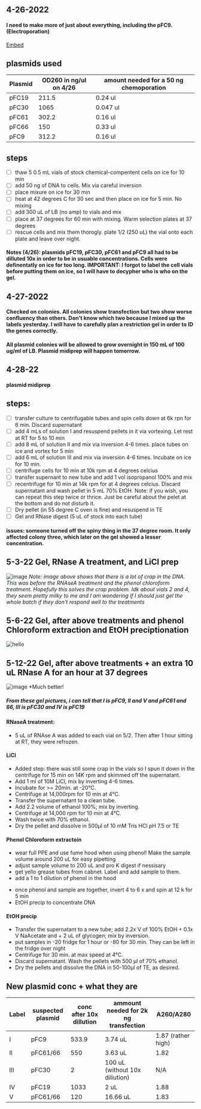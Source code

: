 ## 4-26-2022
#### I need to make more of just about everything, including the pFC9. (Electroporation)
[Embed](file:///C:/Users/rchll/Downloads/Electroporation%20of%20E.%20coli.docx.pdf)
## plasmids used 
| Plasmid | OD260 in ng/ul on 4/26| amount needed for a 50 ng chemoporation |
|--------|--------|-------|
| pFC19 | 211.5 | 0.24 ul |
| pFC30 | 1065 | 0.047 ul |
| pFC61 | 302.2 | 0.16 ul |
| pFC66 | 150 | 0.33 ul |
| pFC9 | 312.2 | 0.16 ul |

## steps
- [ ] thaw 5 0.5 mL vials of stock chemical-compentent cells on ice for 10 min 
- [ ] add 50 ng of DNA to cells. Mix via careful inversion 
- [ ] place mixure on ice for 30 min 
- [ ] heat at 42 degrees C for 30 sec and then place on ice for 5 min. No mixing 
- [ ] add 300 uL of LB (no amp) to vials and mix 
- [ ] place at 37 degrees for 60 min with mixing. Warm selection plates at 37 degrees 
- [ ] rescue cells and mix them thorogly. plate 1/2 (250 uL) the vial onto each plate and leave over night.

#### Notes (4/26): plasmids pFC19, pFC30, pFC61 and pFC9 all had to be dilluted 10x in order to be in usuable concentrations. Cells were definentatly on ice for too long. IMPORTANT: I forgot to label the cell vials before putting them on ice, so I will have to decypher who is who on the gel. 

## 4-27-2022
#### Checked on colonies. All colonies show transfection but two show worse confluency than others. Don't know which two because I mixed up the labels yesterday. I will have to carefully plan a restriction gel in order to ID the genes correctly. 
#### All plasmid colonies will be allowed to grow overnight in 150 mL of 100 ug/ml of LB. Plasmid midiprep will happen tomorrow. 

## 4-28-22
#### plasmid midiprep
## steps: 
- [ ] transfer culture to centrifugable tubes and spin cells down at 6k rpn for 6 min. Discard supernatant 
- [ ] add 4 mLs of solution I and resuspend pellets in it via vortexing. Let rest at RT for 5 to 10 min 
- [ ] add 8 mL of solution II and mix via inversion 4-6 times. place tubes on ice and vortex for 5 min
- [ ] add 6 mL of solution III and mix via inversion 4-6 times. Incubate on ice for 10 min. 
- [ ] centrifuge cells for 10 min at 10k rpm at 4 degrees celcius 
- [ ] transfer supernant to new tube and add 1 vol isopropanol 100% and mix 
- [ ] recentrifuge for 10 min at 14k rpm for at 4 degrees celcius. Discard supernatant and wash pellet in 5 mL 70% EtOH. Note: if you wish, you can repeat this step twice or thrice. Just be careful about the pelet at the bottom and do not disturb it. 
- [ ] Dry pellet (in 55 degree C oven is fine) and resuspend in TE
- [ ] Gel and RNase digest (5 uL of stock into each tube)
 
 #### issues: someone turned off the spiny thing in the 37 degree room. It only affected colony three, which later on the gel showed a lesser concentration. 
 ## 5-3-22 Gel, RNase A treatment, and LiCl prep 
 ![image](https://user-images.githubusercontent.com/102187801/166525384-39e282d9-c19b-450c-b8a1-3135aaab5d37.png)
 *Note: image above shows that there is a lot of crap in the DNA. This was before the RNAseA treatment and the phenol chloroform treatment. Hopefully this solves the crap problem. Idk about vials 2 and 4, they seem pretty milky to me and I am wondering if I should just gel the whole batch if they don't respond well to the treatments* 
 ## 5-6-22 Gel, after above treatments and phenol Chloroform extraction and EtOH preciptionation
 ![hello](https://user-images.githubusercontent.com/102187801/168162336-3952e5a1-2af3-422b-90d7-9674cde14027.PNG)
## 5-12-22 Gel, after above treatments + an extra 10 uL RNase A for an hour at 37 degrees 
![image](https://user-images.githubusercontent.com/102187801/168206981-185b4b1e-d447-4ebe-83c9-7317bf89c724.png)
 *Much better! 
 ##### From these gel pictures, i can tell that I is pFC9, II and V and pFC61 and 66, III is pFC30 and IV is pFC19 
#### RNaseA treatment: 
- 5 uL of RNAse A was added to each vial on 5/2. Then after 1 hour sitting at RT, they were refrozen. 
#### LiCl
- Added step: there was still some crap in the vials so I spun it down in the centrifuge for 15 min on 14K rpm and skimmed off the supernatant. 
- Add  1 ml of 10M LiCl, mix by inverting 4-6 times.
- Incubate for >= 20min. at -20°C.
- Centrifuge at 14,000rpm for 10 min at 4°C.
- Transfer the supernatant to a clean tube.
- Add 2.2 volume of ethanol 100%; mix by inverting.
- Centrifuge at 14,000 rpm for 10 min at 4°C.
- Wash twice with 70% ethanol.
- Dry the pellet and dissolve in 500µl of 10 mM Tris HCl pH 7.5 or TE
#### Phenol Chloroform extractoin 
- wear full PPE and use fume hood when using phenol! Make the sample volume around 200 uL for easy pipetting
- adjust sample volume to 200 uL and pro K digest if nessisary 
- get yello grease tubes from cabnet. Label and add sample to them. 
- add a 1 to 1 dilution of phenol in the hood 
[^1]: phenol is stored in a bilayer so it doesn't evaporate too much. Please take the phenol from the bottom layer of the stock solution in the 4 degree fridge
- once phenol and sample are together, invert 4 to 6 x and spin at 12 k for 5 min 
- EtOH precip to concentrate DNA 
#### EtOH precip
- Transfer the supernatant to a new tube; add 2.2x V of 100% EtOH + 0.1x V NaAcetate and + 2 uL of glycogen; mix by inversion.
- put samples in -20 fridge for 1 hour or -80 for 30 min. They can be left in the fridge over night 
- Centrifuge for 30 min. at max speed at 4°C.
- Discard supernatant.  Wash the pellets with 500 µl  of 70% ethanol.
- Dry the pellets and dissolve the DNA in 50-100µl of TE, as desired.

## New plasmid conc + what they are

| Label | suspected plasmid | conc after 10x dillution | ammount needed for 2k ng transfection | A260/A280 |
| ------ | ------ | ------ | ------ | ------ |
| I | pFC9 | 533.9 | 3.74 uL | 1.87 (rather high) | 
| II | pFC61/66 | 550 | 3.63 uL | 1.82 |
| III | pFC30 | 2 | 100 uL (without 10x diliution) | N/A |
| IV | pFC19 | 1033 | 2 uL | 1.88 |
| V | pFC61/66 | 120 | 16.66 uL | 1.83 |
